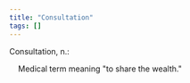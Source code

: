 ```yaml
---
title: "Consultation"
tags: []
---
```


Consultation, n.:

&nbsp;&nbsp;&nbsp;&nbsp;Medical term meaning "to share the wealth."
